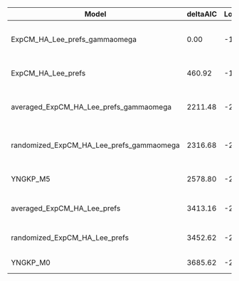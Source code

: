 | Model                                    | deltaAIC | LogLikelihood | nParams | ParamValues                                              |
|------------------------------------------|----------|---------------|---------|----------------------------------------------------------|
| ExpCM_HA_Lee_prefs_gammaomega            | 0.00     | -19640.10     | 7       | alpha_omega=0.82, beta=1.68, beta_omega=6.76, kappa=4.16 |
| ExpCM_HA_Lee_prefs                       | 460.92   | -19871.56     | 6       | beta=1.76, kappa=3.70, omega=0.12                        |
| averaged_ExpCM_HA_Lee_prefs_gammaomega   | 2211.48  | -20745.84     | 7       | alpha_omega=0.43, beta=1.80, beta_omega=5.87, kappa=3.89 |
| randomized_ExpCM_HA_Lee_prefs_gammaomega | 2316.68  | -20798.44     | 7       | alpha_omega=0.47, beta=0.03, beta_omega=6.08, kappa=3.83 |
| YNGKP_M5                                 | 2578.80  | -20924.50     | 12      | alpha_omega=0.47, beta_omega=7.06, kappa=3.49            |
| averaged_ExpCM_HA_Lee_prefs              | 3413.16  | -21347.68     | 6       | beta=1.09, kappa=3.39, omega=0.06                        |
| randomized_ExpCM_HA_Lee_prefs            | 3452.62  | -21367.41     | 6       | beta=0.02, kappa=3.36, omega=0.06                        |
| YNGKP_M0                                 | 3685.62  | -21478.91     | 11      | kappa=3.02, omega=0.06                                   |